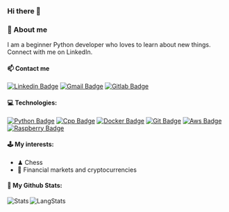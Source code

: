 ### Hi there 👋

### 👨 About me
I am a beginner Python developer who loves to learn about new things. Connect with me on LinkedIn.


#### 📫 Contact me 
[![Linkedin Badge](https://img.shields.io/badge/LinkedIn-0077B5?style=for-the-badge&logo=linkedin&logoColor=white)](https://www.linkedin.com/in/piotr-bednarek-08306618b/)
[![Gmail Badge](https://img.shields.io/badge/Gmail-D14836?style=for-the-badge&logo=gmail&logoColor=white)](mailto:piotrbednarek99@gmail.com)
[![Gitlab Badge](https://img.shields.io/badge/GitLab-330F63?style=for-the-badge&logo=gitlab&logoColor=white)](https://gitlab.com/LuQ232)


#### 💻 Technologies:
[![Python Badge](https://img.shields.io/badge/Python-3776AB?style=for-the-badge&logo=python&logoColor=white)]()
[![Cpp Badge](https://img.shields.io/badge/C%2B%2B-00599C?style=for-the-badge&logo=c%2B%2B&logoColor=white)]()
[![Docker Badge](https://img.shields.io/badge/Docker-2CA5E0?style=for-the-badge&logo=docker&logoColor=white)]()
[![Git Badge](https://img.shields.io/badge/Git-F05032?style=for-the-badge&logo=git&logoColor=white)]()
[![Aws Badge](https://img.shields.io/badge/Amazon_AWS-232F3E?style=for-the-badge&logo=amazon-aws&logoColor=white)]()
[![Raspberry Badge](https://img.shields.io/badge/RASPBERRY%20PI-C51A4A.svg?&style=for-the-badge&logo=raspberry%20pi&logoColor=white)]()

#### 🕹 My interests:   
- ♟︎ Chess
- 💸 Financial markets and cryptocurrencies

#### 🤖 My Github Stats:
<img align="left" alt="Stats"     src="https://github-readme-stats.vercel.app/api?username=LuQ232&show_icons=true&theme=algolia&line_height=27" />
<img align="left" alt="LangStats"     src="https://github-readme-stats.vercel.app/api/top-langs/?username=LuQ232&layout=demo&theme=algolia&hide=makefile,cmake" />


